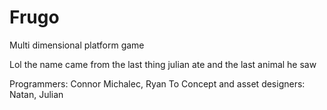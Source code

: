# Frugo
Multi dimensional platform game


Lol the name came from the last thing julian ate and the last animal he saw

Programmers: Connor Michalec, Ryan To
Concept and asset designers: Natan, Julian
